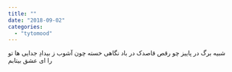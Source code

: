 ```yaml
---
title: ""
date: "2018-09-02"
categories: 
  - "tytomood"
---
```


شبیه برگ در پاییز چو رقص قاصدک در باد نگاهی خسته چون آشوب ز بیدادِ جدایی ها تو را ای عشق بیتابم
